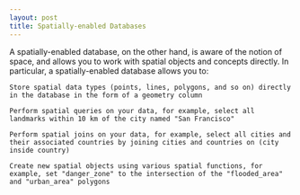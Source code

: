 ```yaml
---
layout: post
title: Spatially-enabled Databases
---
```


A spatially-enabled database, on the other hand, is aware of the notion of space, and allows you to work with spatial objects and concepts directly. In particular, a spatially-enabled database allows you to:

    Store spatial data types (points, lines, polygons, and so on) directly in the database in the form of a geometry column

    Perform spatial queries on your data, for example, select all landmarks within 10 km of the city named "San Francisco"

    Perform spatial joins on your data, for example, select all cities and their associated countries by joining cities and countries on (city inside country)

    Create new spatial objects using various spatial functions, for example, set "danger_zone" to the intersection of the "flooded_area" and "urban_area" polygons 
